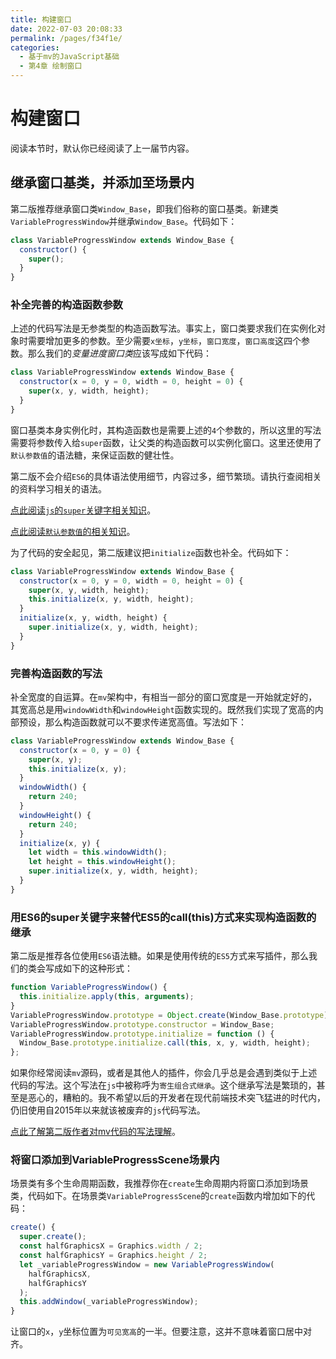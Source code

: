 ```yaml
---
title: 构建窗口
date: 2022-07-03 20:08:33
permalink: /pages/f34f1e/
categories: 
  - 基于mv的JavaScript基础
  - 第4章 绘制窗口
---
```

# 构建窗口
阅读本节时，默认你已经阅读了上一届节内容。



## 继承窗口基类，并添加至场景内
第二版推荐继承窗口类`Window_Base`，即我们俗称的窗口基类。新建类`VariableProgressWindow`并继承`Window_Base`。代码如下：
``` js
class VariableProgressWindow extends Window_Base {
  constructor() {
    super();
  }
}
```


### 补全完善的构造函数参数
上述的代码写法是无参类型的构造函数写法。事实上，窗口类要求我们在实例化对象时需要增加更多的参数。至少需要`x坐标`，`y坐标`，`窗口宽度`，`窗口高度`这四个参数。那么我们的*变量进度窗口类*应该写成如下代码：
``` js {2-3}
class VariableProgressWindow extends Window_Base {
  constructor(x = 0, y = 0, width = 0, height = 0) {
    super(x, y, width, height);
  }
}
```
窗口基类本身实例化时，其构造函数也是需要上述的`4`个参数的，所以这里的写法需要将参数传入给`super`函数，让父类的构造函数可以实例化窗口。这里还使用了`默认参数值`的语法糖，来保证函数的健壮性。

第二版不会介绍`ES6`的具体语法使用细节，内容过多，细节繁琐。请执行查阅相关的资料学习相关的语法。

[点此阅读`js`的`super`关键字相关知识](https://developer.mozilla.org/zh-CN/docs/Web/JavaScript/Reference/Operators/super)。

[点此阅读`默认参数值`的相关知识](https://developer.mozilla.org/zh-CN/docs/Web/JavaScript/Reference/Functions/Default_parameters)。




为了代码的安全起见，第二版建议把`initialize`函数也补全。代码如下：
``` js {4}
class VariableProgressWindow extends Window_Base {
  constructor(x = 0, y = 0, width = 0, height = 0) {
    super(x, y, width, height);
    this.initialize(x, y, width, height);
  }
  initialize(x, y, width, height) {
    super.initialize(x, y, width, height);
  }
}
```








### 完善构造函数的写法
补全宽度的自运算。在`mv`架构中，有相当一部分的窗口宽度是一开始就定好的，其宽高总是用`windowWidth`和`windowHeight`函数实现的。既然我们实现了宽高的内部预设，那么构造函数就可以不要求传递宽高值。写法如下：
``` js {13-14}
class VariableProgressWindow extends Window_Base {
  constructor(x = 0, y = 0) {
    super(x, y);
    this.initialize(x, y);
  }
  windowWidth() {
    return 240;
  }
  windowHeight() {
    return 240;
  }
  initialize(x, y) {
    let width = this.windowWidth();
    let height = this.windowHeight();
    super.initialize(x, y, width, height);
  }
}
```










### 用ES6的super关键字来替代ES5的call(this)方式来实现构造函数的继承
第二版是推荐各位使用`ES6`语法糖。如果是使用传统的`ES5`方式来写插件，那么我们的类会写成如下的这种形式：
``` js
function VariableProgressWindow() {
  this.initialize.apply(this, arguments);
}
VariableProgressWindow.prototype = Object.create(Window_Base.prototype);
VariableProgressWindow.prototype.constructor = Window_Base;
VariableProgressWindow.prototype.initialize = function () {
  Window_Base.prototype.initialize.call(this, x, y, width, height);
};
```

如果你经常阅读`mv`源码，或者是其他人的插件，你会几乎总是会遇到类似于上述代码的写法。这个写法在`js`中被称呼为`寄生组合式继承`。这个继承写法是繁琐的，甚至是恶心的，糟粕的。我不希望以后的开发者在现代前端技术突飞猛进的时代内，仍旧使用自2015年以来就该被废弃的`js`代码写法。

[点此了解第二版作者对mv代码的写法理解](../../%E6%8F%92%E4%BB%B6%E5%BC%80%E5%8F%91/mv%E6%8F%92%E4%BB%B6%E5%9F%BA%E6%9C%AC%E5%B8%B8%E8%AF%86.md)。







### 将窗口添加到VariableProgressScene场景内
场景类有多个生命周期函数，我推荐你在`create`生命周期内将窗口添加到场景类，代码如下。在场景类`VariableProgressScene`的`create`函数内增加如下的代码：
``` js
create() {
  super.create();
  const halfGraphicsX = Graphics.width / 2;
  const halfGraphicsY = Graphics.height / 2;
  let _variableProgressWindow = new VariableProgressWindow(
    halfGraphicsX,
    halfGraphicsY
  );
  this.addWindow(_variableProgressWindow);
}
```

让窗口的`x`，`y`坐标位置为`可见宽高`的一半。但要注意，这并不意味着窗口居中对齐。
